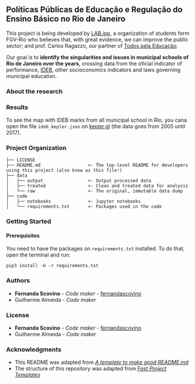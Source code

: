 ## Políticas Públicas de Educação e Regulação do Ensino Básico no Rio de Janeiro 

This project is being developed by [LAB.ipp](https://github.com/LABFGV), a organization of students form FGV-Rio who believes that, with great evidence, we can improve the public sector; and prof. Carlos Ragazzo, our partner of [Todos pela Educação](https://www.todospelaeducacao.org.br). 

Our goal is to **identify the singularities and issues in municipal schools of Rio de Janeiro over the years**, crossing data from the oficial indicator of performance, [IDEB](http://portal.inep.gov.br/ideb), other socioconomics indicators and laws governing municipal education.

### About the research

### Results

To see the map with IDEB marks from all municipal school in Rio, you cana open the file `ideb_kepler.json` on [kepler.gl](https://kepler.gl) (the data goes from 2005 until 2017).

### Project Organization

    ├── LICENSE
    ├── README.md                  <- The top-level README for developers using this project (also know as this file!)
    ├── data
    │   ├── output                 <- Output processed data
    │   ├── treated                <- Clean and treated data for analysis
    │   └── raw                    <- The original, immutable data dump
    ├── code
    │   ├── notebooks              <- Jupyter notebooks
    │   └── requirements.txt       <- Packages used in the code

### Getting Started

#### Prerequisites

You need to have the packages on `requirements.txt` installed. To do that, open the terminal and run:

```
pip3 install -U -r requirements.txt
```

### Authors

* **Fernanda Scovino** - *Code maker* - [fernandascovino](https://github.com/fernandascovino)
* Guilherme Almeida - *Code maker* 

### License

* **Fernanda Scovino** - *Code maker* - [fernandascovino](https://github.com/fernandascovino)
* Guilherme Almeida - *Code maker* 

### Acknowledgments

* This README was adapted from [*A template to make good README.md*](https://gist.github.com/PurpleBooth/109311bb0361f32d87a2)
* The structure of this repository was adapted from [*Fast Project Templates*](https://github.com/JoaoCarabetta/project-templates)
